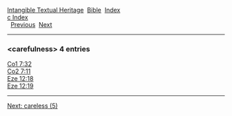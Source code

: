 [Intangible Textual Heritage](../../index)  [Bible](../index) 
[Index](index)   
[c Index](_c_)  
  [Previous](c01910)  [Next](c01912) 

------------------------------------------------------------------------

### &lt;carefulness&gt; 4 entries

[Co1 7:32](../kjv/co1007.htm#032)  
[Co2 7:11](../kjv/co2007.htm#011)  
[Eze 12:18](../kjv/eze012.htm#018)  
[Eze 12:19](../kjv/eze012.htm#019)  

------------------------------------------------------------------------

[Next: careless (5)](c01912)

